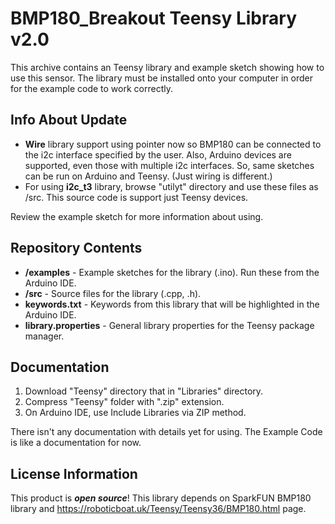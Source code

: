 BMP180_Breakout Teensy Library v2.0
========================================

This archive contains an Teensy library and example sketch showing how to use this sensor. The library must be installed onto your computer in order for the example code to work correctly.

Info About Update
-------------------
* **Wire** library support using pointer now so BMP180 can be connected to the i2c interface specified by the user. Also, Arduino devices are supported, even those with multiple i2c interfaces. So, same sketches can be run on Arduino and Teensy. (Just wiring is different.)
* For using **i2c_t3** library, browse "utilyt" directory and use these files as /src. This source code is support just Teensy devices.

Review the example sketch for more information about using.

Repository Contents
-------------------

* **/examples** - Example sketches for the library (.ino). Run these from the Arduino IDE.
* **/src** - Source files for the library (.cpp, .h).
* **keywords.txt** - Keywords from this library that will be highlighted in the Arduino IDE.
* **library.properties** - General library properties for the Teensy package manager.

Documentation
--------------
1. Download "Teensy" directory that in "Libraries" directory.
2. Compress "Teensy" folder with ".zip" extension.
3. On Arduino IDE, use Include Libraries via ZIP method.

There isn't any documentation with details yet for using. The Example Code is like a documentation for now.


License Information
-------------------

This product is _**open source**_!
This library depends on SparkFUN BMP180 library and https://roboticboat.uk/Teensy/Teensy36/BMP180.html page.
